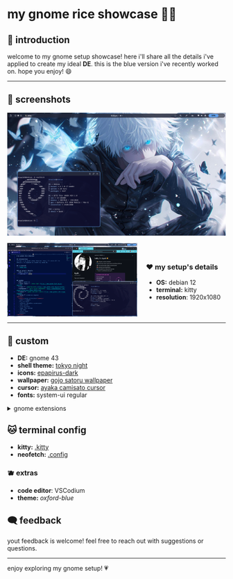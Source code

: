 # my gnome rice showcase 🍚💙

## 🫧 introduction 
welcome to my gnome setup showcase! here i'll share all the details i've applied to create my ideal **DE**. this is the blue version i've recently worked on. hope you enjoy! 😄

---
## 📸 screenshots 
![](image.png)
<div style="display: flex; align-items: center;">
  <img src="image2.png" alt="Setup Image" style="width: 300px; height: auto; margin-right: 20px;" />

  <div>
  
  ### ♥️ my setup's details

  - **OS:** debian 12
  - **terminal:** kitty
  - **resolution**: 1920x1080
  </div>
</div>

---

## 🍙 custom
- **DE:** gnome 43
- **shell theme:** [tokyo night](https://www.gnome-look.org/p/1681470)
- **icons:** [epapirus-dark](https://www.gnome-look.org/p/1166289/)
- **wallpaper:** [gojo satoru wallpaper](https://4kwallpapers.com/anime/satoru-gojo-blue-16951.html)
- **cursor:** [ayaka camisato cursor](https://www.gnome-look.org/p/2166850)
- **fonts:** system-ui regular
<details>
  <summary> gnome extensions </summary>
  - aylur's widgets
  - blur my shell
  - caffeine (disables screensaver)
  - color picker
  - floating panel
  - forge (for tiling)
  - logo menu
  - search light
  - pomodoro
</details>

## 🐱 terminal config
- **kitty:**  [.kitty](kitty.conf)
- **neofetch:** [.config](config.conf)

### 🫐 extras 
- **code editor**: VSCodium
- **theme:** *oxford-blue*

## 🗨️ feedback
yout feedback is welcome! feel free to reach out with suggestions or questions.

--- 
enjoy exploring my gnome setup! 💗
